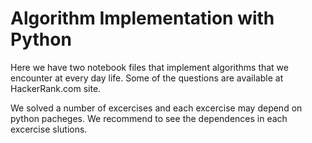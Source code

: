 # Algorithm Implementation with Python

Here we have two notebook files that implement algorithms that we encounter at every day life. Some of the questions are available at HackerRank.com site.

We solved a number of excercises and each excercise may depend on python pacheges. We recommend to see the dependences in each excercise slutions. 
